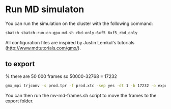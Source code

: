 # Run MD simulaton
You can run the simulation on the cluster with the following command:
```bash
sbatch sbatch-run-on-gpu-md.sh rbd-only-6xf5 6xf5_rbd_only
```

All configuration files are inspired by Justin Lemkul's tutorials (http://www.mdtutorials.com/gmx/).

## to export 
% there are 50 000 frames so 50000-32768 = 17232
```bash
gmx_mpi trjconv -s prod.tpr -f prod.xtc -sep yes -dt 1 -b 17232 -o export/.pdb -center -pbc mol
```

You can then run the mv-md-frames.sh script to move the frames to the export folder.
